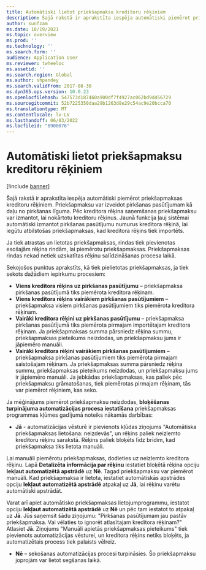 ```yaml
---
title: Automātiski lietot priekšapmaksu kreditoru rēķiniem
description: Šajā rakstā ir aprakstīta iespēja automātiski piemērot priekšapmaksas kreditoru rēķiniem.
author: sunfzam
ms.date: 10/19/2021
ms.topic: overview
ms.prod: ''
ms.technology: ''
ms.search.form: ''
audience: Application User
ms.reviewer: twheeloc
ms.assetid: ''
ms.search.region: Global
ms.author: shpandey
ms.search.validFrom: 2017-08-30
ms.dyn365.ops.version: 10.0.23
ms.openlocfilehash: 547573d187460a900df7f4927ac062bd9d456729
ms.sourcegitcommit: 52b7225350daa29b1263d8e29c54ac9e20bcca70
ms.translationtype: MT
ms.contentlocale: lv-LV
ms.lasthandoff: 06/03/2022
ms.locfileid: "8900076"
---
```

# <a name="automatically-apply-to-vendor-invoices"></a>Automātiski lietot priekšapmaksu kreditoru rēķiniem

[!include [banner](../includes/banner.md)]

Šajā rakstā ir aprakstīta iespēja automātiski piemērot priekšapmaksas kreditoru rēķiniem. Priekšapmaksu var izveidot pirkšanas pasūtījumam kā daļu no pirkšanas līguma. Pēc kreditora rēķina saņemšanas priekšapmaksu var izmantot, lai nokārtotu kreditoru rēķinus. Jaunā funkcija ļauj sistēmai automātiski izmantot pirkšanas pasūtījumu numurus kreditora rēķinā, lai iegūtu atbilstošas priekšapmaksas, kad kreditora rēķins tiek importēts.

Ja tiek atrastas un lietotas priekšapmaksas, rindas tiek pievienotas esošajām rēķina rindām, lai piemērotu priekšapmaksas. Priekšapmaksas rindas nekad netiek uzskatītas rēķinu salīdzināšanas procesa laikā.

Sekojošos punktus aprakstīts, kā tiek pielietotas priekšapmaksas, ja tiek sekots dažādiem iepirkumu procesiem:

- **Viens kreditora rēķins uz pirkšanas pasūtījumu** – priekšapmaksa pirkšanas pasūtījumā tiks piemērota kreditora rēķinam.
- **Viens kreditora rēķins vairākiem pirkšanas pasūtījumiem** – priekšapmaksa visiem pirkšanas pasūtījumiem tiks piemērota kreditora rēķinam.
- **Vairāki kreditora rēķini uz pirkšanas pasūtījumu** – priekšapmaksa pirkšanas pasūtījumā tiks piemērota pirmajam importētajam kreditora rēķinam. Ja priekšapmaksas summa pārsniedz rēķina summu, priekšapmaksas pieteikums neizdodas, un priekšapmaksu jums ir jāpiemēro manuāli.
- **Vairāki kreditora rēķini vairākiem pirkšanas pasūtījumiem** – priekšapmaksa pirkšanas pasūtījumiem tiks piemērota pirmajam saistošajam rēķinam. Ja priekšapmaksas summa pārsniedz rēķina summu, priekšapmaksas pieteikums neizdodas, un priekšapmaksu jums ir jāpiemēro manuāli. Ja jebkādas priekšapmaksas, kas paliek pēc priekšapmaksu grāmatošanas, tiek piemērotas pirmajam rēķinam, tās var piemērot rēķiniem, kas seko.

Ja mēģinājums piemērot priekšapmaksu neizdodas, **bloķēšanas turpinājuma automatizācijas procesa iestatīšana** priekšapmaksas programmas kļūmes gadījumā noteiks nākamās darbības:

- **Jā** - automatizācijas vēsturē ir pievienots kļūdas ziņojums "Automātiska priekšapmaksas lietošana: neizdevās", un rēķins paliek neizlemto kreditoru rēķinu sarakstā. Rēķins paliek bloķēts līdz brīdim, kad priekšapmaksa tiks lietota manuāli.

Lai manuāli piemērotu priekšapmaksas, dodieties uz neizlemto kreditora rēķinu. Lapā **Detalizēta informācija par rēķinu** iestatiet bloķētā rēķina opciju **Iekļaut automatizētā apstrādē** uz **Nē**. Tagad priekšapmaksu var piemērot manuāli. Kad priekšapmaksa ir lietota, iestatiet automātiskās apstrādes opciju **Iekļaut automatizētā apstrādē** atpakaļ uz **Jā**, lai rēķinu varētu automātiski apstrādāt.

Varat arī apiet automātisko priekšapmaksas lietojumprogrammu, iestatot opciju **Iekļaut automatizētā apstrādē** uz **Nē** un pēc tam iestatot to atpakaļ uz **Jā**. Jūs saņemsit šādu ziņojumu: "Pirkšanas pasūtījumam jau pastāv priekšapmaksa. Vai vēlaties to ignorēt atlasītajam kreditora rēķinam?" Atlasiet **Jā**. Ziņojums "Manuāli apietās priekšapmaksas pieteikums" tiek pievienots automatizācijas vēsturei, un kreditora rēķins netiks bloķēts, ja automatizētais process tiek palaists vēlreiz.

- **Nē** – sekošanas automatizācijas procesi turpināsies. Šo priekšapmaksu joprojām var lietot segšanas laikā.
